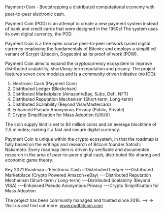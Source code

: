 Payment⚡Coin - Bootstrapping a distributed computational economy with peer-to-peer electronic cash.

Payment Coin (POD) is an attempt to create a new payment system instead of bank and credit cards that were designed in the 1950s! The system uses its own digital currency, the POD.

Payment Coin is a free open source peer-to-peer network based digital currency employing the fundamentals of Bitcoin; and employs a simplified variant of Scrypt (Litecoin, Dogecoin) as its proof of work (POW).

Payment Coin aims to expand the cryptocurrency ecosystem to improve distributed scalability, short/long-term reputation and privacy. The project features seven core modules and is a community driven initiative (no ICO):

1. Electronic Cash (Payment Coin)
2. Distributed Ledger (Blockchain)
3. Distributed Marketplace (Amazon/eBay, Subs, Defi, NFT)
4. Distributed Reputation Mechanism (Short-term, Long-term)
5. Distributed Scalability (Beyond Visa/Mastercard)
6. Enhanced Pseudo Anonymous Privacy (Public, Private)
7. Crypto Simplification for Mass Adoption (UI/UX)

The coin supply limit is set to 84 million coins and an average blocktime of 2.5 minutes; making it a fast and secure digital currency.

Payment Coin is unique within the crypto ecosystem, in that the roadmap is fully based on the writings and research of Bitcoin founder Satoshi Nakamoto. Every roadmap item is driven by verifiable and documented research in the area of peer-to-peer digital cash, distributed file sharing and economic game theory.


Key 2021 Roadmap
✅Electronic Cash
✅Distributed Ledger
---Distributed Marketplace (Crypto Powered Amazon+eBay)
---Distributed Reputation Mechanism  (Short-term / Long-term)
---Distributed Scalability (Beyond VISA)
---Enhanced Pseudo Anonymous Privacy
---Crypto Simplification for Mass Adoption

The project has been community managed and trusted since 2016.  --> -> Visit us and find out more: www.podbitcoin.com
